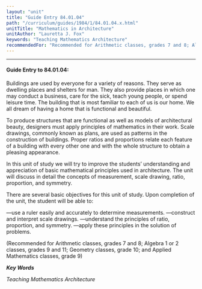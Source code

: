 ```yaml
---
layout: "unit"
title: "Guide Entry 84.01.04"
path: "/curriculum/guides/1984/1/84.01.04.x.html"
unitTitle: "Mathematics in Architecture"
unitAuthor: "Lauretta J. Fox"
keywords: "Teaching Mathematics Architecture"
recommendedFor: "Recommended for Arithmetic classes, grades 7 and 8; Algebra 1 or 2 classes, grades 9 and 11; Geometry classes, grade 10; and Applied Mathematics classes, grade 9"
---
```

<body>
<hr/>
 <h4>
  Guide Entry to 84.01.04:
 </h4>
 Buildings are used by everyone for a variety of reasons.  They serve as dwelling places and shelters for man.  They also provide places in which one may conduct a business, care for the sick, teach young people, or spend leisure time.  The building that is most familiar to each of us is our home.  We all dream of having a home that is functional and beautiful.
 <p>
  To produce structures that are functional as well as models of architectural beauty, designers must apply principles of mathematics in their work.  Scale drawings, commonly known as plans, are used as patterns in the construction of buildings.  Proper ratios and proportions relate each feature of a building with every other one and with the whole structure to obtain a pleasing appearance.
 </p>
 <p>
  In this unit of study we will try to improve the students’ understanding and appreciation of basic mathematical principles used in architecture.  The unit will discuss in detail the concepts of measurement, scale drawing, ratio, proportion, and symmetry.
 </p>
 <p>
  There are several basic objectives for this unit of study.  Upon completion of the unit, the student will be able to:
 </p>
 <p>
  —use a ruler easily and accurately to determine measurements. —construct and interpret scale drawings. —understand the principles of ratio, proportion, and symmetry. —apply these principles in the solution of problems.
 </p>
 <p>
  (Recommended for Arithmetic classes, grades 7 and 8; Algebra 1 or 2 classes, grades 9 and 11; Geometry classes, grade 10; and Applied Mathematics classes, grade 9)
 </p>
<p>
  <b>
   <i>
    Key Words
   </i>
  </b>
  <br/>
 </p>
 <p>
  <i>
   Teaching Mathematics Architecture
  </i>
 </p>

</body>